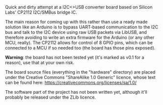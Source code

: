 Quick and dirty attempt at a I2C&lt;&gt;USB converter board based on Silicon Labs' CP2112 I2C/SMBus bridge IC.

The main reason for coming up with this rather than use a ready made solution like an Arduino is to bypass UART-based communication to the I2C bus and talk to the I2C device using raw USB packets via LibUSB, and therefore avoiding to write an extra firmware for the Arduino (or any other MCU, really).  The CP2112 allows for control of 8 GPIO pins, which can be connected to a MCU if so needed too (the board has those pins exposed).

**Warning**: the board has not been tested yet (it's marked as v0.1 for a reason), use that at your own risk.

The board source files (everything in the "hardware" directory) are placed under the Creative Commons "ShareAlike 1.0 Generic" licence, whose text can be found here: https://creativecommons.org/licenses/sa/1.0/

The software part of the project has not been written yet, although it'll probably be released under the ZLib licence.
